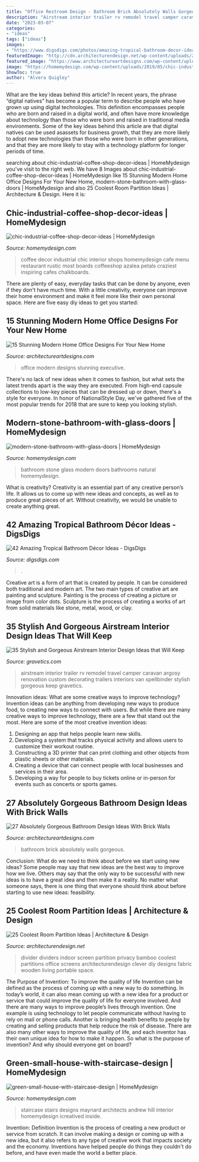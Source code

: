```yaml
---
title: "Office Restroom Design - Bathroom Brick Absolutely Walls Gorgeous"
description: "Airstream interior trailer rv remodel travel camper caravan argosy renovation custom decorating trailers interiors van spellbinder stylish gorgeous keep gravetics"
date: "2023-03-07"
categories:
- "ideas"
tags: ["ideas"]
images:
- "https://www.digsdigs.com/photos/amazing-tropical-bathroom-decor-ideas-21.jpg"
featuredImage: "http://cdn.architecturendesign.net/wp-content/uploads/2014/08/2239.jpg"
featured_image: "https://www.architectureartdesigns.com/wp-content/uploads/2014/08/15-Stunning-Modern-Home-Office-Designs-For-Your-New-Home-3-630x833.jpg"
image: "https://homemydesign.com/wp-content/uploads/2019/05/chic-industrial-coffee-shop-decor-ideas.jpg"
ShowToc: true
author: "Alvera Quigley"
---
```



What are the key ideas behind this article?
In recent years, the phrase “digital natives” has become a popular term to describe people who have grown up using digital technologies. This definition encompasses people who are born and raised in a digital world, and often have more knowledge about technology than those who were born and raised in traditional media environments. Some of the key ideas behind this article are that digital natives can be used asassets for business growth, that they are more likely to adopt new technologies than those who were born in other generations, and that they are more likely to stay with a technology platform for longer periods of time.

	

		
searching about chic-industrial-coffee-shop-decor-ideas | HomeMydesign you've visit to the right web. We have 8 Images about chic-industrial-coffee-shop-decor-ideas | HomeMydesign like 15 Stunning Modern Home Office Designs For Your New Home, modern-stone-bathroom-with-glass-doors | HomeMydesign and also 25 Coolest Room Partition Ideas | Architecture &amp; Design. Here it is:
		
    
## Chic-industrial-coffee-shop-decor-ideas | HomeMydesign

<img loading=lazy src="https://homemydesign.com/wp-content/uploads/2019/05/chic-industrial-coffee-shop-decor-ideas.jpg" onerror="this.onerror=null;this.src='https://tse4.mm.bing.net/th?id=OIP.UbGFDmkg_Vb9zXvzAxoqmgHaLG&amp;pid=15.1';" alt="chic-industrial-coffee-shop-decor-ideas | HomeMydesign">

_Source: homemydesign.com_

>coffee decor industrial chic interior shops homemydesign cafe menu restaurant rustic most boards coffeeshop azalea petals craziest inspiring cafes chalkboards. 

	

There are plenty of easy, everyday tasks that can be done by anyone, even if they don't have much time. With a little creativity, everyone can improve their home environment and make it feel more like their own personal space. Here are five easy diy ideas to get you started: 

    
## 15 Stunning Modern Home Office Designs For Your New Home

<img loading=lazy src="https://www.architectureartdesigns.com/wp-content/uploads/2014/08/15-Stunning-Modern-Home-Office-Designs-For-Your-New-Home-3-630x833.jpg" onerror="this.onerror=null;this.src='https://tse2.mm.bing.net/th?id=OIP.hX1sfzCrCftpu9LztyEuowHaJy&amp;pid=15.1';" alt="15 Stunning Modern Home Office Designs For Your New Home">

_Source: architectureartdesigns.com_

>office modern designs stunning executive. 

	

There's no lack of new ideas when it comes to fashion, but what sets the latest trends apart is the way they are executed. From high-end capsule collections to low-key pieces that can be dressed up or down, there's a style for everyone. In honor of NationalStyle Day, we've gathered five of the most popular trends for 2018 that are sure to keep you looking stylish.

    
## Modern-stone-bathroom-with-glass-doors | HomeMydesign

<img loading=lazy src="https://homemydesign.com/wp-content/uploads/2016/05/modern-stone-bathroom-with-glass-doors.jpg" onerror="this.onerror=null;this.src='https://tse2.mm.bing.net/th?id=OIP.oS3O8IIu9y938pqzNxtJXgHaJ4&amp;pid=15.1';" alt="modern-stone-bathroom-with-glass-doors | HomeMydesign">

_Source: homemydesign.com_

>bathroom stone glass modern doors bathrooms natural homemydesign. 

	

What is creativity?
Creativity is an essential part of any creative person’s life. It allows us to come up with new ideas and concepts, as well as to produce great pieces of art. Without creativity, we would be unable to create anything great.

    
## 42 Amazing Tropical Bathroom Décor Ideas - DigsDigs

<img loading=lazy src="https://www.digsdigs.com/photos/amazing-tropical-bathroom-decor-ideas-21.jpg" onerror="this.onerror=null;this.src='https://tse1.mm.bing.net/th?id=OIP.u6p9NdAT0aJZhQd0qbwTigHaJ4&amp;pid=15.1';" alt="42 Amazing Tropical Bathroom Décor Ideas - DigsDigs">

_Source: digsdigs.com_

>. 

	

Creative art is a form of art that is created by people. It can be considered both traditional and modern art. The two main types of creative art are painting and sculpture. Painting is the process of creating a picture or image from color dots. Sculpture is the process of creating a works of art from solid materials like stone, metal, wood, or clay.

    
## 35 Stylish And Gorgeous Airstream Interior Design Ideas That Will Keep

<img loading=lazy src="https://www.gravetics.com/wp-content/uploads/2017/08/camper-interior-decorating.jpg" onerror="this.onerror=null;this.src='https://tse1.mm.bing.net/th?id=OIP.KaoPQlls7SCDpo5ku1ATSwHaJ3&amp;pid=15.1';" alt="35 Stylish and Gorgeous Airstream Interior Design Ideas that Will Keep">

_Source: gravetics.com_

>airstream interior trailer rv remodel travel camper caravan argosy renovation custom decorating trailers interiors van spellbinder stylish gorgeous keep gravetics. 

	

Innovation ideas: What are some creative ways to improve technology?
Invention ideas can be anything from developing new ways to produce food, to creating new ways to connect with users. But while there are many creative ways to improve technology, there are a few that stand out the most. Here are some of the most creative invention ideas:
1. Designing an app that helps people learn new skills.
2. Developing a system that tracks physical activity and allows users to customize their workout routine.
3. Constructing a 3D printer that can print clothing and other objects from plastic sheets or other materials.
4. Creating a device that can connect people with local businesses and services in their area.
5. Developing a way for people to buy tickets online or in-person for events such as concerts or sports games.

    
## 27 Absolutely Gorgeous Bathroom Design Ideas With Brick Walls

<img loading=lazy src="https://www.architectureartdesigns.com/wp-content/uploads/2014/02/2441-630x945.jpg" onerror="this.onerror=null;this.src='https://tse1.mm.bing.net/th?id=OIP.He0wSaz7VvUM79RWClacCAHaLH&amp;pid=15.1';" alt="27 Absolutely Gorgeous Bathroom Design Ideas With Brick Walls">

_Source: architectureartdesigns.com_

>bathroom brick absolutely walls gorgeous. 

	

Conclusion: What do we need to think about before we start using new ideas?
Some people may say that new ideas are the best way to improve how we live. Others may say that the only way to be successful with new ideas is to have a great idea and then make it a reality. No matter what someone says, there is one thing that everyone should think about before starting to use new ideas: feasibility.

    
## 25 Coolest Room Partition Ideas | Architecture &amp; Design

<img loading=lazy src="http://cdn.architecturendesign.net/wp-content/uploads/2014/08/2239.jpg" onerror="this.onerror=null;this.src='https://tse4.mm.bing.net/th?id=OIP.ecpa_7Gskj2Q6siJYP2MYQAAAA&amp;pid=15.1';" alt="25 Coolest Room Partition Ideas | Architecture &amp; Design">

_Source: architecturendesign.net_

>divider dividers indoor screen partition privacy bamboo coolest partitions office screens architecturendesign clever diy designs fabric wooden living portable space. 

	

The Purpose of Invention: To improve the quality of life
Invention can be defined as the process of coming up with a new way to do something. In today’s world, it can also mean coming up with a new idea for a product or service that could improve the quality of life for everyone involved. And there are many ways to improve people’s lives through invention. One example is using technology to let people communicate without having to rely on mail or phone calls. Another is bringing health benefits to people by creating and selling products that help reduce the risk of disease. There are also many other ways to improve the quality of life, and each inventor has their own unique idea for how to make it happen. So what is the purpose of invention? And why should everyone get on board?

    
## Green-small-house-with-staircase-design | HomeMydesign

<img loading=lazy src="https://homemydesign.com/wp-content/uploads/2012/12/green-small-house-with-staircase-design.jpg" onerror="this.onerror=null;this.src='https://tse3.mm.bing.net/th?id=OIP.OrOVL_ggNi8RbZvzz1NpSgHaKn&amp;pid=15.1';" alt="green-small-house-with-staircase-design | HomeMydesign">

_Source: homemydesign.com_

>staircase stairs designs maynard architects andrew hill interior homemydesign icreatived inside. 

	

Invention: Definition
Invention is the process of creating a new product or service from scratch. It can involve making a design or coming up with a new idea, but it also refers to any type of creative work that impacts society and the economy. Inventions have helped people do things they couldn't do before, and have even made the world a better place.

